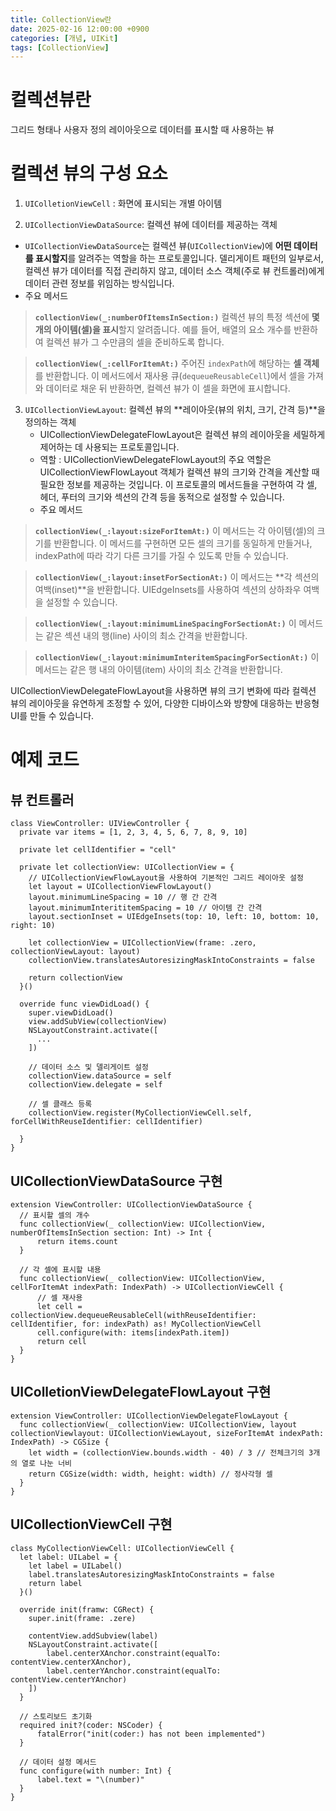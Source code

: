 ```yaml
---
title: CollectionView란
date: 2025-02-16 12:00:00 +0900
categories: [개념, UIKit]
tags: [CollectionView]
---
```



# 컬렉션뷰란
그리드 형태나 사용자 정의 레이아웃으로 데이터를 표시할 때 사용하는 뷰

# 컬렉션 뷰의 구성 요소
1. `UIColletionViewCell` : 화면에 표시되는 개별 아이템


2. `UICollectionViewDataSource`: 컬렉션 뷰에 데이터를 제공하는 객체
- `UICollectionViewDataSource`는 컬렉션 뷰(`UICollectionView`)에 **어떤 데이터를 표시할지**를 알려주는 역할을 하는 프로토콜입니다. 델리게이트 패턴의 일부로서, 컬렉션 뷰가 데이터를 직접 관리하지 않고, 데이터 소스 객체(주로 뷰 컨트롤러)에게 데이터 관련 정보를 위임하는 방식입니다.
- 주요 메서드
> **`collectionView(_:numberOfItemsInSection:)`**
> 컬렉션 뷰의 특정 섹션에 **몇 개의 아이템(셀)을 표시**할지 알려줍니다. 예를 들어, 배열의 요소 개수를 반환하여 컬렉션 뷰가 그 수만큼의 셀을 준비하도록 합니다.

> **`collectionView(_:cellForItemAt:)`**
> 주어진 `indexPath`에 해당하는 **셀 객체**를 반환합니다. 이 메서드에서 재사용 큐(`dequeueReusableCell`)에서 셀을 가져와 데이터로 채운 뒤 반환하면, 컬렉션 뷰가 이 셀을 화면에 표시합니다. 

  
3. `UICollectionViewLayout`: 컬렉션 뷰의 **레이아웃(뷰의 위치, 크기, 간격 등)**을 정의하는 객체
   - UICollectionViewDelegateFlowLayout은 컬렉션 뷰의 레이아웃을 세밀하게 제어하는 데 사용되는 프로토콜입니다.
   - 역할 : UICollectionViewDelegateFlowLayout의 주요 역할은 UICollectionViewFlowLayout 객체가 컬렉션 뷰의 크기와 간격을 계산할 때 필요한 정보를 제공하는 것입니다. 이 프로토콜의 메서드들을 구현하여 각 셀, 헤더, 푸터의 크기와 섹션의 간격 등을 동적으로 설정할 수 있습니다.
   - 주요 메서드
> **`collectionView(_:layout:sizeForItemAt:)`**
> 이 메서드는 각 아이템(셀)의 크기를 반환합니다. 이 메서드를 구현하면 모든 셀의 크기를 동일하게 만들거나, indexPath에 따라 각기 다른 크기를 가질 수 있도록 만들 수 있습니다.

> **`collectionView(_:layout:insetForSectionAt:)`**
> 이 메서드는 **각 섹션의 여백(inset)**을 반환합니다. UIEdgeInsets를 사용하여 섹션의 상하좌우 여백을 설정할 수 있습니다.

> **`collectionView(_:layout:minimumLineSpacingForSectionAt:)`**
> 이 메서드는 같은 섹션 내의 행(line) 사이의 최소 간격을 반환합니다.

> **`collectionView(_:layout:minimumInteritemSpacingForSectionAt:)`**
> 이 메서드는 같은 행 내의 아이템(item) 사이의 최소 간격을 반환합니다.

UICollectionViewDelegateFlowLayout을 사용하면 뷰의 크기 변화에 따라 컬렉션 뷰의 레이아웃을 유연하게 조정할 수 있어, 다양한 디바이스와 방향에 대응하는 반응형 UI를 만들 수 있습니다.


# 예제 코드

## 뷰 컨트롤러
```
class ViewController: UIViewController {
  private var items = [1, 2, 3, 4, 5, 6, 7, 8, 9, 10]

  private let cellIdentifier = "cell"

  private let collectionView: UICollectionView = {
    // UICollectionViewFlowLayout을 사용하여 기본적인 그리드 레이아웃 설정
    let layout = UICollectionViewFlowLayout()
    layout.minimumLineSpacing = 10 // 행 간 간격
    layout.minimumInterititemSpacing = 10 // 아이템 간 간격
    layout.sectionInset = UIEdgeInsets(top: 10, left: 10, bottom: 10, right: 10)

    let collectionView = UICollectionView(frame: .zero, collectionViewLayout: layout)
    collectionView.translatesAutoresizingMaskIntoConstraints = false
    
    return collectionView
  }()

  override func viewDidLoad() {
    super.viewDidLoad()
    view.addSubView(collectionView)
    NSLayoutConstraint.activate([
      ...
    ])

    // 데이터 소스 및 델리게이트 설정
    collectionView.dataSource = self
    collectionView.delegate = self

    // 셀 클래스 등록
    collectionView.register(MyCollectionViewCell.self, forCellWithReuseIdentifier: cellIdentifier)
    
  }
}
```

## UICollectionViewDataSource 구현
```
extension ViewController: UICollectionViewDataSource {
  // 표시할 셀의 개수
  func collectionView(_ collectionView: UICollectionView, numberOfItemsInSection section: Int) -> Int {
      return items.count
  }

  // 각 셀에 표시할 내용
  func collectionView(_ collectionView: UICollectionView, cellForItemAt indexPath: IndexPath) -> UICollectionViewCell {
      // 셀 재사용
      let cell = collectionView.dequeueReusableCell(withReuseIdentifier: cellIdentifier, for: indexPath) as! MyCollectionViewCell
      cell.configure(with: items[indexPath.item])
      return cell
  }
}
```

## UIColletionViewDelegateFlowLayout 구현
```
extension ViewController: UICollectionViewDelegateFlowLayout {
  func collectionView(_ collectionView: UICollectionView, layout collectionViewlayout: UICollectionViewLayout, sizeForItemAt indexPath: IndexPath) -> CGSize {
    let width = (collectionView.bounds.width - 40) / 3 // 전체크기의 3개의 열로 나눈 너비
    return CGSize(width: width, height: width) // 정사각형 셀
  }
}
```


## UICollectionViewCell 구현
```
class MyCollectionViewCell: UICollectionViewCell {
  let label: UILabel = {
    let label = UILabel()
    label.translatesAutoresizingMaskIntoConstraints = false
    return label
  }()

  override init(framw: CGRect) {
    super.init(frame: .zere)

    contentView.addSubview(label)
    NSLayoutConstraint.activate([
        label.centerXAnchor.constraint(equalTo: contentView.centerXAnchor),
        label.centerYAnchor.constraint(equalTo: contentView.centerYAnchor)
    ])
  }

  // 스토리보드 초기화
  required init?(coder: NSCoder) {
      fatalError("init(coder:) has not been implemented")
  }
  
  // 데이터 설정 메서드
  func configure(with number: Int) {
      label.text = "\(number)"
  }
}
```






